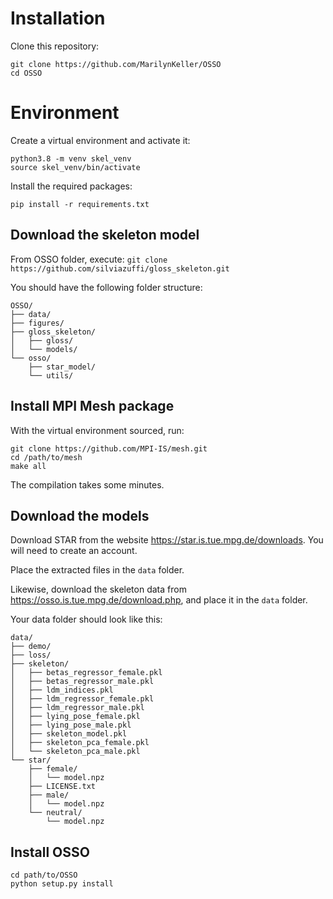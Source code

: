 # Installation

Clone this repository:
```
git clone https://github.com/MarilynKeller/OSSO
cd OSSO
```

# Environment

Create a virtual environment and activate it:
```
python3.8 -m venv skel_venv
source skel_venv/bin/activate
```

Install the required packages:
```
pip install -r requirements.txt
```

## Download the skeleton model

From OSSO folder, execute:
`git clone https://github.com/silviazuffi/gloss_skeleton.git`

You should have the following folder structure:

```
OSSO/
├── data/
├── figures/
├── gloss_skeleton/
│   ├── gloss/
│   └── models/
└── osso/
    ├── star_model/
    └── utils/
```


## Install MPI Mesh package

With the virtual environment sourced, run:
```
git clone https://github.com/MPI-IS/mesh.git
cd /path/to/mesh
make all
```
The compilation takes some minutes.

## Download the models

Download STAR from the website https://star.is.tue.mpg.de/downloads. You will need to create an account. 

Place the extracted files in the `data` folder.

Likewise, download the skeleton data from https://osso.is.tue.mpg.de/download.php, and place it in the `data` folder.

Your data folder should look like this:

```
data/
├── demo/
├── loss/
├── skeleton/
│   ├── betas_regressor_female.pkl
│   ├── betas_regressor_male.pkl
│   ├── ldm_indices.pkl
│   ├── ldm_regressor_female.pkl
│   ├── ldm_regressor_male.pkl
│   ├── lying_pose_female.pkl
│   ├── lying_pose_male.pkl
│   ├── skeleton_model.pkl
│   ├── skeleton_pca_female.pkl
│   └── skeleton_pca_male.pkl
└── star/
    ├── female/
    │   └── model.npz
    ├── LICENSE.txt
    ├── male/
    │   └── model.npz
    └── neutral/
        └── model.npz
```



## Install OSSO
```
cd path/to/OSSO
python setup.py install
```
